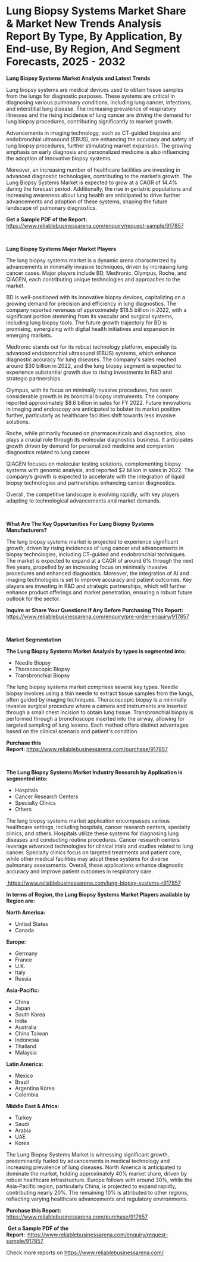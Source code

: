 <p><h1>Lung Biopsy Systems Market Share & Market New Trends Analysis Report By Type, By Application, By End-use, By Region, And Segment Forecasts, 2025 - 2032</h1></p><p><strong>Lung Biopsy Systems Market Analysis and Latest Trends</strong></p>
<p><p>Lung biopsy systems are medical devices used to obtain tissue samples from the lungs for diagnostic purposes. These systems are critical in diagnosing various pulmonary conditions, including lung cancer, infections, and interstitial lung disease. The increasing prevalence of respiratory illnesses and the rising incidence of lung cancer are driving the demand for lung biopsy procedures, contributing significantly to market growth. </p><p>Advancements in imaging technology, such as CT-guided biopsies and endobronchial ultrasound (EBUS), are enhancing the accuracy and safety of lung biopsy procedures, further stimulating market expansion. The growing emphasis on early diagnosis and personalized medicine is also influencing the adoption of innovative biopsy systems. </p><p>Moreover, an increasing number of healthcare facilities are investing in advanced diagnostic technologies, contributing to the market’s growth. The Lung Biopsy Systems Market is expected to grow at a CAGR of 14.4% during the forecast period. Additionally, the rise in geriatric populations and increasing awareness about lung health are anticipated to drive further advancements and adoption of these systems, shaping the future landscape of pulmonary diagnostics.</p></p>
<p><strong>Get a Sample PDF of the Report:&nbsp;</strong> <a href="https://www.reliablebusinessarena.com/enquiry/request-sample/917857?utm_campaign=2632&utm_medium=2&utm_source=Github&utm_content=ia&utm_term=07032025&utm_id=lung-biopsy-systems">https://www.reliablebusinessarena.com/enquiry/request-sample/917857</a></p>
<p>&nbsp;</p>
<p><strong>Lung Biopsy Systems Major Market Players</strong></p>
<p><p>The lung biopsy systems market is a dynamic arena characterized by advancements in minimally invasive techniques, driven by increasing lung cancer cases. Major players include BD, Medtronic, Olympus, Roche, and QIAGEN, each contributing unique technologies and approaches to the market.</p><p>BD is well-positioned with its innovative biopsy devices, capitalizing on a growing demand for precision and efficiency in lung diagnostics. The company reported revenues of approximately $18.5 billion in 2022, with a significant portion stemming from its vascular and surgical systems, including lung biopsy tools. The future growth trajectory for BD is promising, synergizing with digital health initiatives and expansion in emerging markets.</p><p>Medtronic stands out for its robust technology platform, especially its advanced endobronchial ultrasound (EBUS) systems, which enhance diagnostic accuracy for lung diseases. The company's sales reached around $30 billion in 2022, and the lung biopsy segment is expected to experience substantial growth due to rising investments in R&D and strategic partnerships.</p><p>Olympus, with its focus on minimally invasive procedures, has seen considerable growth in its bronchial biopsy instruments. The company reported approximately $8.6 billion in sales for FY 2022. Future innovations in imaging and endoscopy are anticipated to bolster its market position further, particularly as healthcare facilities shift towards less invasive solutions.</p><p>Roche, while primarily focused on pharmaceuticals and diagnostics, also plays a crucial role through its molecular diagnostics business. It anticipates growth driven by demand for personalized medicine and companion diagnostics related to lung cancer.</p><p>QIAGEN focuses on molecular testing solutions, complementing biopsy systems with genomic analysis, and reported $2 billion in sales in 2022. The company’s growth is expected to accelerate with the integration of liquid biopsy technologies and partnerships enhancing cancer diagnostics. </p><p>Overall, the competitive landscape is evolving rapidly, with key players adapting to technological advancements and market demands.</p></p>
<p>&nbsp;</p>
<p><strong>What Are The Key Opportunities For Lung Biopsy Systems Manufacturers?</strong></p>
<p><p>The lung biopsy systems market is projected to experience significant growth, driven by rising incidences of lung cancer and advancements in biopsy technologies, including CT-guided and endobronchial techniques. The market is expected to expand at a CAGR of around 6% through the next five years, propelled by an increasing focus on minimally invasive procedures and enhanced diagnostics. Moreover, the integration of AI and imaging technologies is set to improve accuracy and patient outcomes. Key players are investing in R&D and strategic partnerships, which will further enhance product offerings and market penetration, ensuring a robust future outlook for the sector.</p></p>
<p><strong>Inquire or Share Your Questions If Any Before Purchasing This Report:</strong> <a href="https://www.reliablebusinessarena.com/enquiry/pre-order-enquiry/917857?utm_campaign=2632&utm_medium=2&utm_source=Github&utm_content=ia&utm_term=07032025&utm_id=lung-biopsy-systems">https://www.reliablebusinessarena.com/enquiry/pre-order-enquiry/917857</a></p>
<p>&nbsp;</p>
<p><strong>Market Segmentation</strong></p>
<p><strong>The Lung Biopsy Systems Market Analysis by types is segmented into:</strong></p>
<p><ul><li>Needle Biopsy</li><li>Thoracoscopic Biopsy</li><li>Transbronchial Biopsy</li></ul></p>
<p><p>The lung biopsy systems market comprises several key types. Needle biopsy involves using a thin needle to extract tissue samples from the lungs, often guided by imaging techniques. Thoracoscopic biopsy is a minimally invasive surgical procedure where a camera and instruments are inserted through a small chest incision to obtain lung tissue. Transbronchial biopsy is performed through a bronchoscope inserted into the airway, allowing for targeted sampling of lung lesions. Each method offers distinct advantages based on the clinical scenario and patient's condition.</p></p>
<p><strong>Purchase this Report:&nbsp;</strong><a href="https://www.reliablebusinessarena.com/purchase/917857?utm_campaign=2632&utm_medium=2&utm_source=Github&utm_content=ia&utm_term=07032025&utm_id=lung-biopsy-systems">https://www.reliablebusinessarena.com/purchase/917857</a></p>
<p>&nbsp;</p>
<p><strong>The Lung Biopsy Systems Market Industry Research by Application is segmented into:</strong></p>
<p><ul><li>Hospitals</li><li>Cancer Research Centers</li><li>Specialty Clinics</li><li>Others</li></ul></p>
<p><p>The lung biopsy systems market application encompasses various healthcare settings, including hospitals, cancer research centers, specialty clinics, and others. Hospitals utilize these systems for diagnosing lung diseases and conducting routine procedures. Cancer research centers leverage advanced technologies for clinical trials and studies related to lung cancer. Specialty clinics focus on targeted treatments and patient care, while other medical facilities may adopt these systems for diverse pulmonary assessments. Overall, these applications enhance diagnostic accuracy and improve patient outcomes in respiratory care.</p></p>
<p><a href="https://www.reliablebusinessarena.com/lung-biopsy-systems-r917857?utm_campaign=2632&utm_medium=2&utm_source=Github&utm_content=ia&utm_term=07032025&utm_id=lung-biopsy-systems">&nbsp;https://www.reliablebusinessarena.com/lung-biopsy-systems-r917857</a></p>
<p><strong>In terms of Region, the Lung Biopsy Systems Market Players available by Region are:</strong></p>
<p>
    <p> <strong> North America: </strong>
        <ul>
            <li>United States</li>
            <li>Canada</li>
        </ul>
        </p> 
    <p> <strong> Europe: </strong>
        <ul>
            <li>Germany</li>
            <li>France</li>
            <li>U.K.</li>
            <li>Italy</li>
            <li>Russia</li>
        </ul>
        </p> 
    <p> <strong> Asia-Pacific: </strong>
        <ul>
            <li>China</li>
            <li>Japan</li>
            <li>South Korea</li>
            <li>India</li>
            <li>Australia</li>
            <li>China Taiwan</li>
            <li>Indonesia</li>
            <li>Thailand</li>
            <li>Malaysia</li>
        </ul>
        </p> 
    <p> <strong> Latin America: </strong>
        <ul>
            <li>Mexico</li>
            <li>Brazil</li>
            <li>Argentina Korea</li>
            <li>Colombia</li>
        </ul>
        </p> 
    <p> <strong> Middle East & Africa: </strong>
        <ul>
            <li>Turkey</li>
            <li>Saudi</li>
            <li>Arabia</li>
            <li>UAE</li>
            <li>Korea</li>
        </ul>
    </p>
    </p>
<p><p>The Lung Biopsy Systems Market is witnessing significant growth, predominantly fueled by advancements in medical technology and increasing prevalence of lung diseases. North America is anticipated to dominate the market, holding approximately 40% market share, driven by robust healthcare infrastructure. Europe follows with around 30%, while the Asia-Pacific region, particularly China, is projected to expand rapidly, contributing nearly 20%. The remaining 10% is attributed to other regions, reflecting varying healthcare advancements and regulatory environments.</p></p>
<p><strong>Purchase this Report: </strong><a href="https://www.reliablebusinessarena.com/purchase/917857?utm_campaign=2632&utm_medium=2&utm_source=Github&utm_content=ia&utm_term=07032025&utm_id=lung-biopsy-systems">https://www.reliablebusinessarena.com/purchase/917857</a></p>
<p>&nbsp;<strong>Get a Sample PDF of the Report:&nbsp;&nbsp;</strong><a href="https://www.reliablebusinessarena.com/enquiry/request-sample/917857?utm_campaign=2632&utm_medium=2&utm_source=Github&utm_content=ia&utm_term=07032025&utm_id=lung-biopsy-systems">https://www.reliablebusinessarena.com/enquiry/request-sample/917857</a></p>
<p><strong></strong></p>
<p>Check more reports on <a href="https://www.reliablebusinessarena.com/?utm_campaign=2632&utm_medium=2&utm_source=Github&utm_content=ia&utm_term=07032025&utm_id=lung-biopsy-systems">https://www.reliablebusinessarena.com/</a></p>